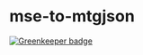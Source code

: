 # mse-to-mtgjson

[![Greenkeeper badge](https://badges.greenkeeper.io/CheshireSwift/mse-to-mtgjson.svg)](https://greenkeeper.io/)